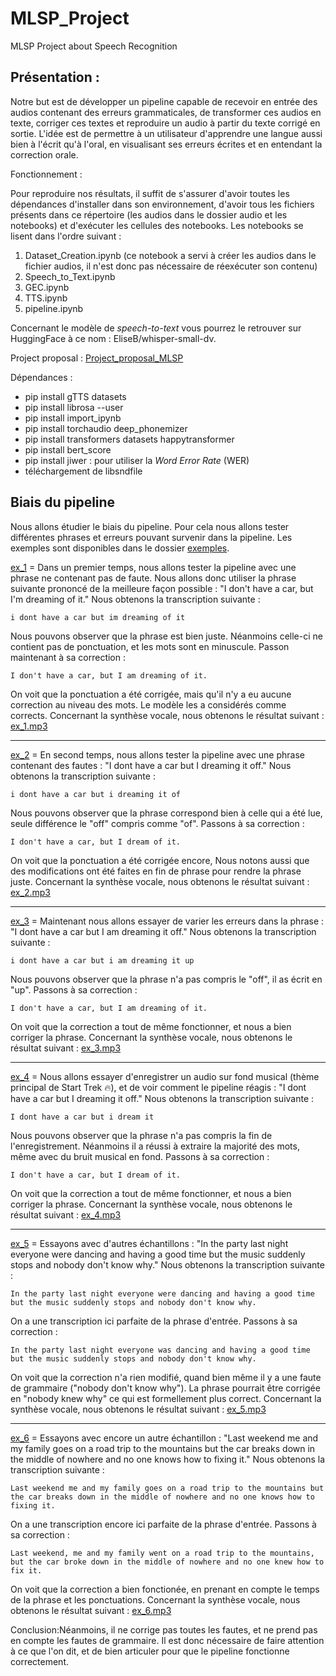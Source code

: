 # MLSP_Project
MLSP Project about Speech Recognition

## Présentation :

Notre but est de développer un pipeline capable de recevoir en entrée des audios contenant des erreurs grammaticales, de transformer ces audios en texte, corriger ces textes et reproduire un audio à partir du texte corrigé en sortie. L'idée est de permettre à un utilisateur d'apprendre une langue aussi bien à l'écrit qu'à l'oral, en visualisant ses erreurs écrites et en entendant la correction orale.

Fonctionnement :

Pour reproduire nos résultats, il suffit de s'assurer d'avoir toutes les dépendances d'installer dans son environnement, d'avoir tous les fichiers présents dans ce répertoire (les audios dans le dossier audio et les notebooks) et d'exécuter les cellules des notebooks. Les notebooks se lisent dans l'ordre suivant :
1. Dataset_Creation.ipynb (ce notebook a servi à créer les audios dans le fichier audios, il n'est donc pas nécessaire de réexécuter son contenu)
2. Speech_to_Text.ipynb
3. GEC.ipynb
4. TTS.ipynb
5. pipeline.ipynb

Concernant le modèle de *speech-to-text* vous pourrez le retrouver sur HuggingFace à ce nom : EliseB/whisper-small-dv. 

Project proposal : [Project_proposal_MLSP](Project_proposal_MSLP.pdf)

Dépendances :

- pip install gTTS datasets
- pip install librosa --user
- pip install import_ipynb
- pip install torchaudio deep_phonemizer
- pip install transformers datasets happytransformer
- pip install bert_score
- pip install jiwer : pour utiliser la *Word Error Rate* (WER)
- téléchargement de libsndfile



## Biais du pipeline
Nous allons étudier le biais du pipeline. Pour cela nous allons tester différentes phrases et erreurs pouvant survenir dans la pipeline.
Les exemples sont disponibles dans le dossier [exemples](./exemples/).

[ex_1](./exemples/ex_1/) = Dans un premier temps, nous allons tester la pipeline avec une phrase ne contenant pas de faute. Nous allons donc utiliser la phrase suivante prononcé de la meilleure façon possible : "I don't have a car, but I'm dreaming of it."
Nous obtenons la transcription suivante :
```text
i dont have a car but im dreaming of it
```
Nous pouvons observer que la phrase est bien juste. Néanmoins celle-ci ne contient pas de ponctuation, et les mots sont en minuscule. Passon maintenant à sa correction :
```text
I don't have a car, but I am dreaming of it.
```
On voit que la ponctuation a été corrigée, mais qu'il n'y a eu aucune correction au niveau des mots. Le modèle les a considérés comme corrects.
Concernant la synthèse vocale, nous obtenons le résultat suivant :
[ex_1.mp3](./exemples/ex_1/gtts_GEC/out_0.mp3)
___
[ex_2](./exemples/ex_2/) = En second temps, nous allons tester la pipeline avec une phrase contenant des fautes : "I dont have a car but I dreaming it off."
Nous obtenons la transcription suivante :
```text
i dont have a car but i dreaming it of
```
Nous pouvons observer que la phrase correspond bien à celle qui a été lue, seule différence le "off" compris comme "of". Passons à sa correction :
```text
I don't have a car, but I dream of it.
```
On voit que la ponctuation a été corrigée encore, Nous notons aussi que des modifications ont été faites en fin de phrase pour rendre la phrase juste. 
Concernant la synthèse vocale, nous obtenons le résultat suivant :
[ex_2.mp3](./exemples/ex_2/gtts_GEC/out_0.mp3)
___
[ex_3](./exemples/ex_3/) = Maintenant nous allons essayer de varier les erreurs dans la phrase : "I dont have a car but I am dreaming it off."
Nous obtenons la transcription suivante :
```text
i dont have a car but i am dreaming it up
```
Nous pouvons observer que la phrase n'a pas compris le "off", il as écrit en "up". Passons à sa correction :
```text
I don't have a car, but I am dreaming of it.
```
On voit que la correction a tout de même fonctionner, et nous a bien corriger la phrase. 
Concernant la synthèse vocale, nous obtenons le résultat suivant :
[ex_3.mp3](./exemples/ex_3/gtts_GEC/out_0.mp3)
___
[ex_4](./exemples/ex_4/) = Nous allons essayer d'enregistrer un audio sur fond musical (thème principal de Start Trek 🔥), et de voir comment le pipeline réagis : "I dont have a car but I dreaming it off."
Nous obtenons la transcription suivante :
```text
I dont have a car but i dream it
```
Nous pouvons observer que la phrase n'a pas compris la fin de l'enregistrement. Néanmoins il a réussi à extraire la majorité des mots, même avec du bruit musical en fond. Passons à sa correction :
```text
I don't have a car, but I dream of it.
```
On voit que la correction a tout de même fonctionner, et nous a bien corriger la phrase. 
Concernant la synthèse vocale, nous obtenons le résultat suivant :
[ex_4.mp3](./exemples/ex_4/gtts_GEC/out_0.mp3)
___
[ex_5](./exemples/ex_5/) = Essayons avec d'autres échantillons : "In the party last night everyone were dancing and having a good time but the music suddenly stops and nobody don't know why."
Nous obtenons la transcription suivante :
```text
In the party last night everyone were dancing and having a good time but the music suddenly stops and nobody don't know why.
```
On a une transcription ici parfaite de la phrase d'entrée. Passons à sa correction :
```text
In the party last night everyone was dancing and having a good time but the music suddenly stops and nobody don't know why.
```
On voit que la correction n'a rien modifié, quand bien même il y a une faute de grammaire ("nobody don't know why"). La phrase pourrait être corrigée en "nobody knew why" ce qui est formellement plus correct.
Concernant la synthèse vocale, nous obtenons le résultat suivant :
[ex_5.mp3](./exemples/ex_5/gtts_GEC/out_0.mp3)
___
[ex_6](./exemples/ex_6/) = Essayons avec encore un autre échantillon : "Last weekend me and my family goes on a road trip to the mountains but the car breaks down in the middle of nowhere and no one knows how to fixing it."
Nous obtenons la transcription suivante :
```text
Last weekend me and my family goes on a road trip to the mountains but the car breaks down in the middle of nowhere and no one knows how to fixing it.
```
On a une transcription encore ici parfaite de la phrase d'entrée. Passons à sa correction :
```text
Last weekend, me and my family went on a road trip to the mountains, but the car broke down in the middle of nowhere and no one knew how to fix it.
```
On voit que la correction a bien fonctionée, en prenant en compte le temps de la phrase et les ponctuations. 
Concernant la synthèse vocale, nous obtenons le résultat suivant :
[ex_6.mp3](./exemples/ex_6/gtts_GEC/out_0.mp3)

Conclusion:Néanmoins, il ne corrige pas toutes les fautes, et ne prend pas en compte les fautes de grammaire. Il est donc nécessaire de faire attention à ce que l'on dit, et de bien articuler pour que le pipeline fonctionne correctement.
